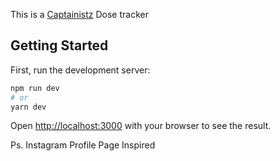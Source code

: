 This is a [Captainistz](https://captainistz.me/) Dose tracker

## Getting Started

First, run the development server:

```bash
npm run dev
# or
yarn dev
```

Open [http://localhost:3000](http://localhost:3000) with your browser to see the result.

Ps. Instagram Profile Page Inspired
